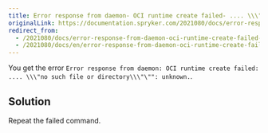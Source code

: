 ```yaml
---
title: Error response from daemon- OCI runtime create failed- .... \\\"no such file or directory\\\"\""- unknown
originalLink: https://documentation.spryker.com/2021080/docs/error-response-from-daemon-oci-runtime-create-failed-no-such-file-or-directory-unknown
redirect_from:
  - /2021080/docs/error-response-from-daemon-oci-runtime-create-failed-no-such-file-or-directory-unknown
  - /2021080/docs/en/error-response-from-daemon-oci-runtime-create-failed-no-such-file-or-directory-unknown
---
```


You get the error `Error response from daemon: OCI runtime create failed: .... \\\"no such file or directory\\\"\"": unknown.`.

## Solution

Repeat the failed command. 
